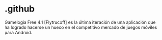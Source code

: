 # .github
Gamelogia Free 4.1 [Flytrucoff] es la última iteración de una aplicación que ha logrado hacerse un hueco en el competitivo mercado de juegos móviles para Android.
